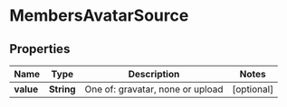 # MembersAvatarSource

## Properties
Name | Type | Description | Notes
------------ | ------------- | ------------- | -------------
**value** | **String** | One of: gravatar, none or upload |  [optional]
